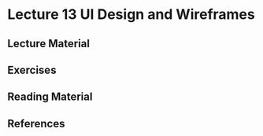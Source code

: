 # Lecture 13 UI Design and Wireframes

## Lecture Material

## Exercises

## Reading Material

## References

